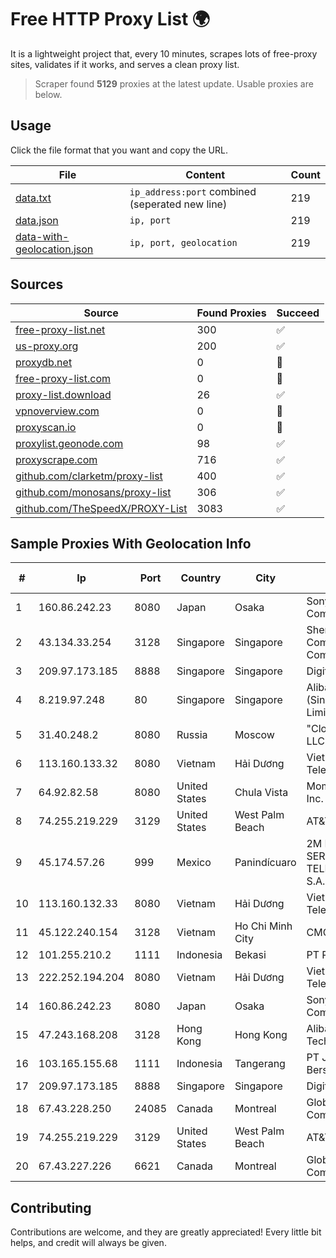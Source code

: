
# Free HTTP Proxy List 🌍

It is a lightweight project that, every 10 minutes, scrapes lots of free-proxy sites, validates if it works, and serves a clean proxy list.


> Scraper found **5129** proxies at the latest update. Usable proxies are below.

## Usage

Click the file format that you want and copy the URL.


|File|Content|Count|
|----|-------|-----|
|[data.txt](https://raw.githubusercontent.com/themiralay/Proxy-List-World/master/data.txt)|`ip_address:port` combined (seperated new line)|219|
|[data.json](https://raw.githubusercontent.com/themiralay/Proxy-List-World/master/data.json)|`ip, port`|219|
|[data-with-geolocation.json](https://raw.githubusercontent.com/themiralay/Proxy-List-World/master/data-with-geolocation.json)|`ip, port, geolocation`|219|

## Sources

|Source|Found Proxies|Succeed|
|------|-------------|-------|
|[free-proxy-list.net](https://free-proxy-list.net)|300|✅|
|[us-proxy.org](https://www.us-proxy.org)|200|✅|
|[proxydb.net](http://proxydb.net)|0|🚫|
|[free-proxy-list.com](https://free-proxy-list.com/?page=&port=&type%5B%5D=http&type%5B%5D=https&up_time=0&search=Search)|0|🚫|
|[proxy-list.download](https://www.proxy-list.download/HTTP)|26|✅|
|[vpnoverview.com](https://vpnoverview.com/privacy/anonymous-browsing/free-proxy-servers)|0|🚫|
|[proxyscan.io](https://www.proxyscan.io)|0|🚫|
|[proxylist.geonode.com](https://proxylist.geonode.com/api/proxy-list?limit=300&page=1&sort_by=lastChecked&sort_type=desc&protocols=http,https)|98|✅|
|[proxyscrape.com](https://api.proxyscrape.com/v2/?request=displayproxies&protocol=http&timeout=10000&country=all&ssl=all&anonymity=all)|716|✅|
|[github.com/clarketm/proxy-list](https://raw.githubusercontent.com/clarketm/proxy-list/master/proxy-list-raw.txt)|400|✅|
|[github.com/monosans/proxy-list](https://raw.githubusercontent.com/monosans/proxy-list/main/proxies/http.txt)|306|✅|
|[github.com/TheSpeedX/PROXY-List](https://raw.githubusercontent.com/TheSpeedX/PROXY-List/master/http.txt)|3083|✅|


## Sample Proxies With Geolocation Info

|#|Ip|Port|Country|City|Internet Service Provider|
|-|--|----|-------|----|-------------------------|
|1|160.86.242.23|8080|Japan|Osaka|Sony Network Communications Inc|
|2|43.134.33.254|3128|Singapore|Singapore|Shenzhen Tencent Computer Systems Company Limited|
|3|209.97.173.185|8888|Singapore|Singapore|DigitalOcean, LLC|
|4|8.219.97.248|80|Singapore|Singapore|Alibaba Cloud (Singapore) Private Limited|
|5|31.40.248.2|8080|Russia|Moscow|"Cloud Technologies" LLC trading as Cloud.ru|
|6|113.160.133.32|8080|Vietnam|Hải Dương|VietNam Post and Telecom Corporation|
|7|64.92.82.58|8080|United States|Chula Vista|Momentum Telecom, Inc.|
|8|74.255.219.229|3129|United States|West Palm Beach|AT&T Corp.|
|9|45.174.57.26|999|Mexico|Panindícuaro|2M INGENIERIA Y SERVICIOS EN TELECOMUNICACIONES S.A. DE C.V|
|10|113.160.132.33|8080|Vietnam|Hải Dương|VietNam Post and Telecom Corporation|
|11|45.122.240.154|3128|Vietnam|Ho Chi Minh City|CMCTELECOM|
|12|101.255.210.2|1111|Indonesia|Bekasi|PT Remala Abadi|
|13|222.252.194.204|8080|Vietnam|Hải Dương|VietNam Post and Telecom Corporation|
|14|160.86.242.23|8080|Japan|Osaka|Sony Network Communications Inc|
|15|47.243.168.208|3128|Hong Kong|Hong Kong|Alibaba (US) Technology Co., Ltd.|
|16|103.165.155.68|1111|Indonesia|Tangerang|PT Jaringan Keluarga Bersama|
|17|209.97.173.185|8888|Singapore|Singapore|DigitalOcean, LLC|
|18|67.43.228.250|24085|Canada|Montreal|GloboTech Communications|
|19|74.255.219.229|3129|United States|West Palm Beach|AT&T Corp.|
|20|67.43.227.226|6621|Canada|Montreal|GloboTech Communications|



## Contributing

Contributions are welcome, and they are greatly appreciated! Every
little bit helps, and credit will always be given.

